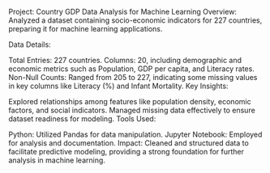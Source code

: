 Project: Country GDP Data Analysis for Machine Learning
Overview: Analyzed a dataset containing socio-economic indicators for 227 countries, preparing it for machine learning applications.

Data Details:

Total Entries: 227 countries.
Columns: 20, including demographic and economic metrics such as Population, GDP per capita, and Literacy rates.
Non-Null Counts: Ranged from 205 to 227, indicating some missing values in key columns like Literacy (%) and Infant Mortality.
Key Insights:

Explored relationships among features like population density, economic factors, and social indicators.
Managed missing data effectively to ensure dataset readiness for modeling.
Tools Used:

Python: Utilized Pandas for data manipulation.
Jupyter Notebook: Employed for analysis and documentation.
Impact: Cleaned and structured data to facilitate predictive modeling, providing a strong foundation for further analysis in machine learning.
